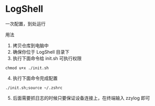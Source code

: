 # LogShell

一次配置，到处运行

用法

1. 拷贝仓库到电脑中
2. 确保你位于 LogShell 目录下
3. 执行下面命令给 init.sh 可执行权限

```
chmod u+x ./init.sh
```

4. 执行下面命令完成配置

```
./init.sh;source ~/.zshrc
```
5. 后面需要抓日志的时候只要保证设备连接上，在终端输入 zzylog 即可